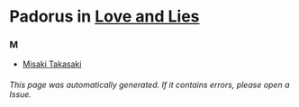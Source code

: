 # Padorus in [Love and Lies](https://myanimelist.net/anime/34934/Koi_to_Uso)

### M
* [Misaki Takasaki](https://github.com/shadow578/Project-Padoru/blob/master/table-of-contents/characters/MisakiTakasaki.md)

###### This page was automatically generated. If it contains errors, please open a Issue.
